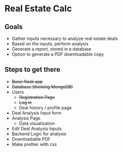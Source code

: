 # Real Estate Calc

## Goals

-   Gather inputs necessary to analyze real estate deals
-   Based on the inputs, perform analysis
-   Generate a report, stored in a database
-   Option to generate a PDF downloadable copy

## Steps to get there

-   ~~Basic flask app~~
-   ~~Database (thinking MongoDB)~~
-   Users
    -   ~~Registration Page~~
    -   ~~Log in~~
    -   Deal history / profile page
-   Deal Analysis Input form
-   Analysis Page
    -   Data visualization
-   Edit Deal Analysis Inputs
-   Backend Logic for analysis
-   Downloadable PDF
-   Make prettier with css
